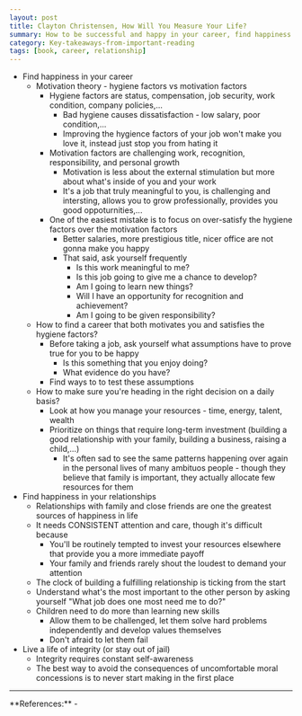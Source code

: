 ```yaml
---
layout: post
title: Clayton Christensen, How Will You Measure Your Life?
summary: How to be successful and happy in your career, find happiness in relationships, live a life of integrity
category: Key-takeaways-from-important-reading
tags: [book, career, relationship]
---
```


- Find happiness in your career
  - Motivation theory - hygiene factors vs motivation factors
    - Hygiene factors are status, compensation, job security, work condition, company policies,...
      - Bad hygiene causes dissatisfaction - low salary, poor condition,...
      - Improving the hygience factors of your job won't make you love it, instead just stop you from hating it
    - Motivation factors are challenging work, recognition, responsibility, and personal growth
      - Motivation is less about the external stimulation but more about what's inside of you and your work
      - It's a job that truly meaningful to you, is challenging and intersting, allows you to grow professionally, provides you good oppoturnities,...
    - One of the easiest mistake is to focus on over-satisfy the hygiene factors over the motivation factors
      - Better salaries, more prestigious title, nicer office are not gonna make you happy
      - That said, ask yourself frequently
        - Is this work meaningful to me?
        - Is this job going to give me a chance to develop?
        - Am I going to learn new things?
        - Will I have an opportunity for recognition and achievement?
        - Am I going to be given responsibility?
  - How to find a career that both motivates you and satisfies the hygiene factors?
    - Before taking a job, ask yourself what assumptions have to prove true for you to be happy
      - Is this something that you enjoy doing?
      - What evidence do you have?
    - Find ways to to test these assumptions
  - How to make sure you're heading in the right decision on a daily basis?
    - Look at how you manage your resources - time, energy, talent, wealth
    - Prioritize on things that require long-term investment (building a good relationship with your family, building a business, raising a child,...)
      - It's often sad to see the same patterns happening over again in the personal lives of many ambituos people - though they believe that family is important, they actually allocate few resources for them
- Find happiness in your relationships
  - Relationships with family and close friends are one the greatest sources of happiness in life
  - It needs CONSISTENT attention and care, though it's difficult because
    - You'll be routinely tempted to invest your resources elsewhere that provide you a more immediate payoff
    - Your family and friends rarely shout the loudest to demand your attention
  - The clock of building a fulfilling relationship is ticking from the start
  - Understand what's the most important to the other person by asking yourself "What job does one most need me to do?"
  - Children need to do more than learning new skills
    - Allow them to be challenged, let them solve hard problems independently and develop values themselves
    - Don't afraid to let them fail
- Live a life of integrity (or stay out of jail)
  - Integrity requires constant self-awareness
  - The best way to avoid the consequences of uncomfortable moral concessions is to never start making in the first place

<hr>
**References:**
- <https://www.amazon.com/How-Will-Measure-Your-Life/dp/0062102419>
